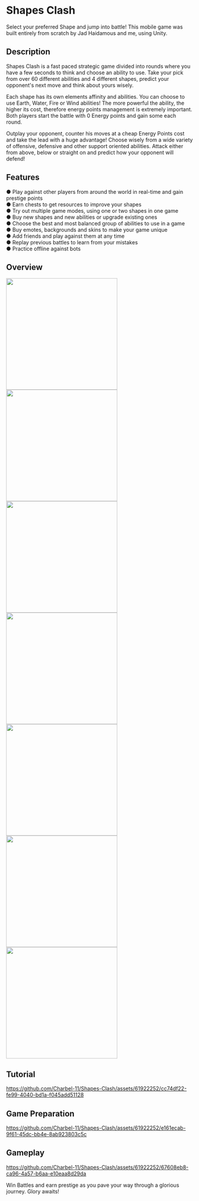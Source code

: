 # Shapes Clash
Select your preferred Shape and jump into battle! This mobile game was built entirely from scratch by Jad Haidamous and me, using Unity.

## Description
Shapes Clash is a fast paced strategic game divided into rounds where you have a few seconds to think and choose an ability to use. 
Take your pick from over 60 different abilities and 4 different shapes, predict your opponent's next move and think about yours wisely.

Each shape has its own elements affinity and abilities. You can choose to use Earth, Water, Fire or Wind abilities! 
The more powerful the ability, the higher its cost, therefore energy points management is extremely important. Both players start the battle with 0 Energy points and gain some each round. 

Outplay your opponent, counter his moves at a cheap Energy Points cost and take the lead with a huge advantage! 
Choose wisely from a wide variety of offensive, defensive and other support oriented abilities. Attack either from above, below or straight on and predict how your opponent will defend! 

## Features
● Play against other players from around the world in real-time and gain prestige points
<br/>● Earn chests to get resources to improve your shapes
<br/>● Try out multiple game modes, using one or two shapes in one game
<br/>● Buy new shapes and new abilities or upgrade existing ones
<br/>● Choose the best and most balanced group of abilities to use in a game
<br/>● Buy emotes, backgrounds and skins to make your game unique
<br/>● Add friends and play against them at any time
<br/>● Replay previous battles to learn from your mistakes
<br/>● Practice offline against bots

## Overview
<img src="Repo Readme/1.png" width="300"> <img src="Repo Readme/2.png" width="300">
<img src="Repo Readme/3.png" width="300">
<img src="Repo Readme/4.png" width="300">
<img src="Repo Readme/5.png" width="300">
<img src="Repo Readme/6.png" width="300">
<img src="Repo Readme/7.png" width="300">

## Tutorial
https://github.com/Charbel-11/Shapes-Clash/assets/61922252/cc74df22-fe99-4040-bd1a-f045add51128

## Game Preparation
https://github.com/Charbel-11/Shapes-Clash/assets/61922252/e161ecab-9f61-45dc-bb4e-8ab923803c5c

## Gameplay
https://github.com/Charbel-11/Shapes-Clash/assets/61922252/67608eb8-ca96-4a57-b6aa-e10eaa8d29da


Win Battles and earn prestige as you pave your way through a glorious journey. Glory awaits!
